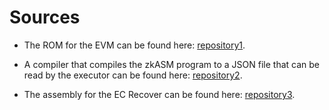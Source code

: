 # Sources

- The ROM for the EVM can be found here: [repository1](https://github.com/0xPolygonHermez/zkevm-rom). 

- A compiler that compiles the zkASM program to a JSON file that can be read by the 
executor can be found here: [repository2](https://github.com/0xPolygonHermez/zkasmcom).

- The assembly for the EC Recover can be found here: [repository3](https://github.com/0xPolygonHermez/zk_ecrecover). 
